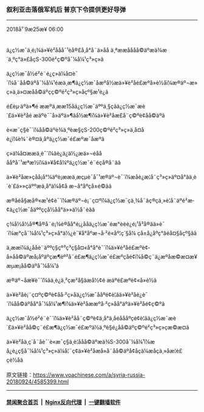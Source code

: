 ### 叙利亚击落俄军机后 普京下令提供更好导弹
------------------------

<div class="published">
 <span class="date" title="ä¸­å½æ¶é´">
  <time datetime="2018-09-25T06:00:25+08:00">
   2018å¹´9æ25æ¥ 06:00
  </time>
 </span>
</div>
<br/>
<div class="wsw">
 <p>
  ä¿ç½æ¯ä¸é¡¾ä»¥è²ååå¯¹èå®£å¸å°å¨ä»åå ä¸ªææåååå©äºæä¾æ´ä¸ºç°ä»£åçS-300é²ç©ºå¯¼å¼¹ç³»ç»ã
 </p>
 <p>
  ä¿ç½æ¯å½é²é¨é¿ç»ä¼å¤è¯´ï¼å¨åå©äºå¯¼å¼¹éæä¸æ¶ä¿ç½æ¯åæºå½æä»¥è²åé£æºå»è½åï¼æ®äº¬æ»ç»ä¸ä»¤æåå©äºçç©ºé²ç³»ç»åçº§æ¹è¿ã
 </p>
 <p>
  é£èµ·äºä»¶é ææºä¸ææ15åä¿ç½æ¯äººä¸§çãä¿ç½æ¯æè´£ä»¥è²åé æäºè¯¯å»äºä»¶ãå½æ¶ï¼ä»¥è²åæ­£å¨ç©ºè¢­åå©äºã
 </p>
 <p>
  è«æ¯ç§è¯´ï¼åå©äºè¾ä¸ºèæ§çS-200ç©ºé²ç³»ç»ä¸å¤åè¿ï¼è¾¨è®¤ä¸åºä¿ç½æ¯é£æºæ¯åæºã
 </p>
 <p>
  ç»ä¼å¤ææä¸è¯´ï¼âè¿ä¿ä½¿æä»¬éååååºå¯¹æªæ½ï¼ä»¥å¢å¼ºä¿ç½æ¯é¨éçå®å¨ãâ
 </p>
 <p>
  ä»¥è²åæ»çåå¡å°¼äºè¡ææä¸æçµè¯å¯¹æ®äº¬è¯´ï¼æåè¿æ­¦å¨ç³»ç»äº¤å°âä¸è´è´£ä»»çäººæä¸­å°ä¼å¢å æ¬å°åºçå±é©âã
 </p>
 <p>
  æ®åéå§æå®«æ¹é¢è¯´ï¼æ®äº¬è¡¨ç¤ºï¼ä¿ç½æ¯çä¸¾å¨âç®çä¸»è¦å¨äºé²æ­¢ä¿ç½æ¯åäººççå½åå°ä»»ä½å¨èâã
 </p>
 <p>
  ç¾å½å½å®¶å®å¨é¡¾é®åå°é¡¿ååä¿ç½æ¯éæ°èèè¿é¡¹å³å®ãä»è¯´ï¼æ°çå¯¼å¼¹ç³»ç»å°ä½¿è¯¥å°åºæ¬å·²é«åº¦ç´§å¼ çå±å¿åºç°âéå¤§åçº§âã
 </p>
 <p>
  ä¸ææï¼ä¿ååè¨äººç§çº³ç³ç§å¤«å°å°è¯´ï¼ä»¥è²åé£æºè¢­å»åå©äºæå¡åºäºçæ¶èº²å¨é£æ¶ä¿ç½æ¯é£æºçåé¢ï¼å©ç¨ä¿æºåæ©æ¤æ¥æµæ¡åå©äºå¯¼å¼¹ã
 </p>
 <p>
  æ®äº¬åæ¥è¯´ï¼âä¸è¿ä¸²çæ²å§âæå½¢é æäºé£æºè¢«å»è½ã
 </p>
 <p>
  ä»¥è²åè¡¨ç¤ºç©ºè¢­åå·²ç»åä¿ç½æ¯ååºé¢è­¦ãä»¥è²åè¿è¯´ï¼åå©äºåå°å¯¼å¼¹æ¶ï¼ä»¥è²åææºå·²ç»åå°äºä»¥è²åé¢ç©ºã
 </p>
 <p>
  ä¿ç½æ¯å½é²é¨è¯´ï¼ä»¥è²åå¨ç©ºè¢­ä¸å°ä¸åéåååºçé¢è­¦ãä¿ç½æ¯æè´£ä»¥è²åå©ç¨é£æ¶ä¿ç½æ¯é£æºä½ä¸ºè§é¿åå©äºç©ºé²ç³»ç»çæ©æ¤ã
 </p>
 <p>
  ä»¥è²åä¸ç´å¨åè¯´è«æ¯ç§ä¸è¦ååå©äºæä¾S-300å¯¼å¼¹ï¼æå¿è¿ç§å¯¼å¼¹ç³»ç»ä¼å¦¨ç¢ä»¥è²åæå»å¨åå©äºå¢åçä¼æåçä¸»åæ­¦è£çè½åã
 </p>
</div>

原文链接：https://www.voachinese.com/a/syria-russia-20180924/4585399.html


------------------------
#### [禁闻聚合首页](https://github.com/gfw-breaker/banned-news/blob/master/README.md) &nbsp;|&nbsp; [Nginx反向代理](https://github.com/gfw-breaker/open-proxy/blob/master/README.md) &nbsp;|&nbsp;  [一键翻墙软件](https://github.com/gfw-breaker/nogfw/blob/master/README.md)